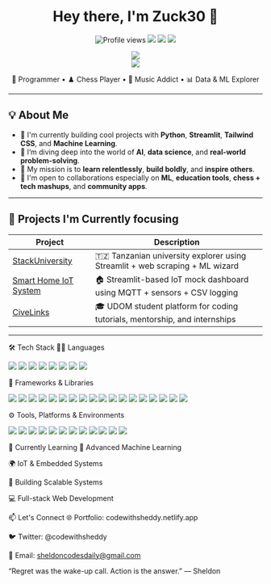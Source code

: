 
<h1 align="center">Hey there, I'm Zuck30 👋</h1>

<p align="center">
  <img src="https://komarev.com/ghpvc/?username=zuck30&style=for-the-badge&color=blueviolet" alt="Profile views" />
  <img src="https://img.shields.io/badge/Code-Python-blue?style=for-the-badge&logo=python&logoColor=white" />
  <img src="https://img.shields.io/badge/Machine%20Learning-🔥-red?style=for-the-badge" />
  <img src="https://img.shields.io/badge/Made%20with-❤️-pink?style=for-the-badge" />
</p>

<p align="center">
  <img src="https://github-readme-stats.vercel.app/api?username=zuck30&show_icons=true&theme=radical&hide=prs&count_private=true" />
  <br>
  <img src="https://github-readme-streak-stats.herokuapp.com/?user=zuck30&theme=radical" />
</p>

<p align="center">
  🧠 Programmer • ♟️ Chess Player • 🎵 Music Addict • 📊 Data & ML Explorer
</p>

---

## 💡 About Me

- 🔭 I'm currently building cool projects with **Python**, **Streamlit**, **Tailwind CSS**, and **Machine Learning**.
- 🌱 I’m diving deep into the world of **AI**, **data science**, and **real-world problem-solving**.
- 🧠 My mission is to **learn relentlessly**, **build boldly**, and **inspire others**.
- 💞️ I'm open to collaborations especially on **ML**, **education tools**, **chess + tech mashups**, and **community apps**.

---

## 🚀 Projects I'm Currently focusing

| Project | Description |
|--------|-------------|
| [StackUniversity](https://github.com/zuck30/stackuniversity) | 🇹🇿 Tanzanian university explorer using Streamlit + web scraping + ML wizard |
| [Smart Home IoT System](#) | 🏠 Streamlit-based IoT mock dashboard using MQTT + sensors + CSV logging |
| [CiveLinks](#) | 🎓 UDOM student platform for coding tutorials, mentorship, and internships |

---
🛠️ Tech Stack
👨‍💻 Languages
<p> <img src="https://img.shields.io/badge/Python-3776AB?style=flat-square&logo=python&logoColor=white" /> <img src="https://img.shields.io/badge/JavaScript-F7DF1E?style=flat-square&logo=javascript&logoColor=black" /> <img src="https://img.shields.io/badge/TypeScript-3178C6?style=flat-square&logo=typescript&logoColor=white" /> <img src="https://img.shields.io/badge/C/C++-00599C?style=flat-square&logo=c%2B%2B&logoColor=white" /> <img src="https://img.shields.io/badge/HTML5-E34F26?style=flat-square&logo=html5&logoColor=white" /> <img src="https://img.shields.io/badge/CSS3-1572B6?style=flat-square&logo=css3&logoColor=white" /> <img src="https://img.shields.io/badge/Shell_Script-89e051?style=flat-square&logo=gnu-bash&logoColor=white" /> <img src="https://img.shields.io/badge/Bash-4EAA25?style=flat-square&logo=gnu-bash&logoColor=white" /> </p>
🧰 Frameworks & Libraries
<p> <!-- Web & UI --> <img src="https://img.shields.io/badge/Streamlit-FF4B4B?style=flat-square&logo=streamlit&logoColor=white" /> <img src="https://img.shields.io/badge/React-20232A?style=flat-square&logo=react&logoColor=61DAFB" /> <img src="https://img.shields.io/badge/Tailwind_CSS-38B2AC?style=flat-square&logo=tailwind-css&logoColor=white" /> <img src="https://img.shields.io/badge/Bootstrap-7952B3?style=flat-square&logo=bootstrap&logoColor=white" /> <!-- Data Science --> <img src="https://img.shields.io/badge/Pandas-150458?style=flat-square&logo=pandas&logoColor=white" /> <img src="https://img.shields.io/badge/Numpy-013243?style=flat-square&logo=numpy&logoColor=white" /> <img src="https://img.shields.io/badge/Matplotlib-11557C?style=flat-square&logo=plotly&logoColor=white" /> <img src="https://img.shields.io/badge/Seaborn-004B6F?style=flat-square&logo=python&logoColor=white" /> <img src="https://img.shields.io/badge/WordCloud-29B6F6?style=flat-square&logo=cloudflare&logoColor=white" /> <!-- Machine Learning & AI --> <img src="https://img.shields.io/badge/scikit--learn-F7931E?style=flat-square&logo=scikitlearn&logoColor=white" /> <img src="https://img.shields.io/badge/TensorFlow-FF6F00?style=flat-square&logo=tensorflow&logoColor=white" /> <img src="https://img.shields.io/badge/PyTorch-EE4C2C?style=flat-square&logo=pytorch&logoColor=white" /> <img src="https://img.shields.io/badge/OpenCV-5C3EE8?style=flat-square&logo=opencv&logoColor=white" /> <!-- Web Scraping & APIs --> <img src="https://img.shields.io/badge/BeautifulSoup-004C3F?style=flat-square&logo=python&logoColor=white" /> <img src="https://img.shields.io/badge/Requests-005571?style=flat-square&logo=python&logoColor=white" /> <img src="https://img.shields.io/badge/FastAPI-009688?style=flat-square&logo=fastapi&logoColor=white" /> <!-- IoT & MQTT --> <img src="https://img.shields.io/badge/Paho_MQTT-FF9800?style=flat-square&logo=raspberrypi&logoColor=white" /> <img src="https://img.shields.io/badge/MockGPIO-556B2F?style=flat-square&logo=raspberrypi&logoColor=white" /> </p>
⚙️ Tools, Platforms & Environments
<p> <img src="https://img.shields.io/badge/Git-F05032?style=flat-square&logo=git&logoColor=white" /> <img src="https://img.shields.io/badge/GitHub-181717?style=flat-square&logo=github&logoColor=white" /> <img src="https://img.shields.io/badge/VS%20Code-007ACC?style=flat-square&logo=visual-studio-code&logoColor=white" /> <img src="https://img.shields.io/badge/Figma-F24E1E?style=flat-square&logo=figma&logoColor=white" /> <img src="https://img.shields.io/badge/Postman-FF6C37?style=flat-square&logo=postman&logoColor=white" /> <img src="https://img.shields.io/badge/Anaconda-44A833?style=flat-square&logo=anaconda&logoColor=white" /> <img src="https://img.shields.io/badge/Jupyter-F37626?style=flat-square&logo=jupyter&logoColor=white" /> <img src="https://img.shields.io/badge/Linux-FCC624?style=flat-square&logo=linux&logoColor=black" /> <img src="https://img.shields.io/badge/macOS-000000?style=flat-square&logo=apple&logoColor=white" /> <img src="https://img.shields.io/badge/Zsh-89e051?style=flat-square&logo=gnu-bash&logoColor=white" /> <img src="https://img.shields.io/badge/Notion-000000?style=flat-square&logo=notion&logoColor=white" /> <img src="https://img.shields.io/badge/Netlify-00C7B7?style=flat-square&logo=netlify&logoColor=white" /> </p>

🧠 Currently Learning
🧠 Advanced Machine Learning

🌍 IoT & Embedded Systems

💼 Building Scalable Systems

💻 Full-stack Web Development

📫 Let's Connect
🌐 Portfolio: codewithsheddy.netlify.app

🐦 Twitter: @codewithsheddy

💌 Email: sheldoncodesdaily@gmail.com

“Regret was the wake-up call. Action is the answer.” — Sheldon
